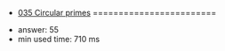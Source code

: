+ [035 Circular primes](http://projecteuler.net/problem=35)
========================

- answer: 55 
- min used time: 710 ms

